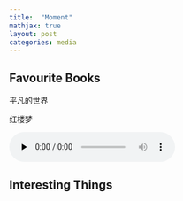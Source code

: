 ```yaml
---
title:  "Moment"
mathjax: true
layout: post
categories: media
---
```


## Favourite Books

平凡的世界

红楼梦

<audio id="audio" controls="" preload="none">
      <source id="mp3" src="/music.mp3">
</audio>

## Interesting Things



